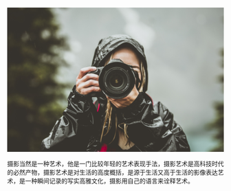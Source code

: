 
![](images/cIRFCGVXdE.jpg)


摄影当然是一种艺术，他是一门比较年轻的艺术表现手法，摄影艺术是高科技时代的必然产物，摄影艺术是对生活的高度概括，是源于生活又高于生活的影像表达艺术，是一种瞬间记录的写实高雅文化，摄影用自己的语言来诠释艺术。
